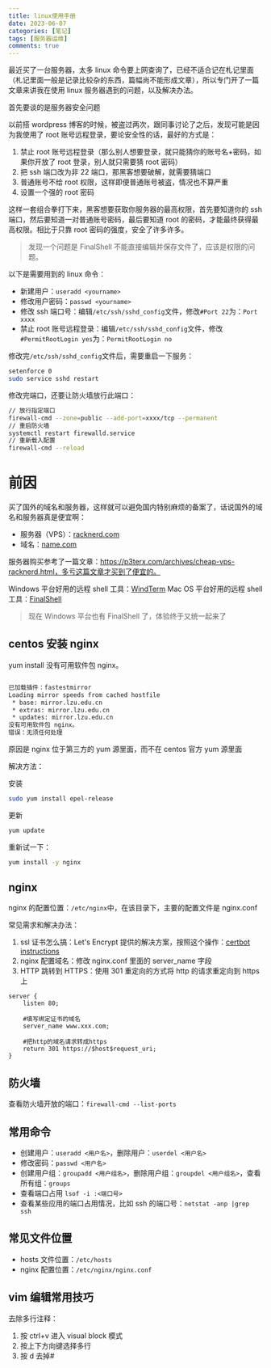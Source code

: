 ```yaml
---
title: linux使用手册
date: 2023-06-07
categories: [笔记]
tags: [服务器运维]
comments: true
---
```


最近买了一台服务器，太多 linux 命令要上网查询了，已经不适合记在札记里面（札记里面一般是记录比较杂的东西，篇幅尚不能形成文章），所以专门开了一篇文章来讲我在使用 linux 服务器遇到的问题，以及解决办法。

首先要谈的是服务器安全问题

以前搭 wordpress 博客的时候，被盗过两次，跟同事讨论了之后，发现可能是因为我使用了 root 账号远程登录，要论安全性的话，最好的方式是：

1. 禁止 root 账号远程登录（那么别人想要登录，就只能猜你的账号名+密码，如果你开放了 root 登录，别人就只需要猜 root 密码）
2. 把 ssh 端口改为非 22 端口，那黑客想要破解，就需要猜端口
3. 普通账号不给 root 权限，这样即便普通账号被盗，情况也不算严重
4. 设置一个强的 root 密码

这样一套组合拳打下来，黑客想要获取你服务器的最高权限，首先要知道你的 ssh 端口，然后要知道一对普通账号密码，最后要知道 root 的密码，才能最终获得最高权限。相比于只靠 root 密码的强度，安全了许多许多。

> 发现一个问题是 FinalShell 不能直接编辑并保存文件了，应该是权限的问题。

<!-- more -->

以下是需要用到的 linux 命令：

- 新建用户：`useradd <yourname>`
- 修改用户密码：`passwd <yourname>`
- 修改 ssh 端口号：编辑`/etc/ssh/sshd_config`文件，修改`#Port 22`为：`Port xxxx`
- 禁止 root 账号远程登录：编辑`/etc/ssh/sshd_config`文件，修改`#PermitRootLogin yes`为：`PermitRootLogin no`

修改完`/etc/ssh/sshd_config`文件后，需要重启一下服务：

```bash
setenforce 0
sudo service sshd restart
```

修改完端口，还要让防火墙放行此端口：

```bash
// 放行指定端口
firewall-cmd --zone=public --add-port=xxxx/tcp --permanent
// 重启防火墙
systemctl restart firewalld.service
// 重新载入配置
firewall-cmd --reload
```

# 前因

买了国外的域名和服务器，这样就可以避免国内特别麻烦的备案了，话说国外的域名和服务器真是便宜啊：

- 服务器（VPS）：[racknerd.com](https://www.racknerd.com/)
- 域名：[name.com](https://www.name.com/)

服务器购买参考了一篇文章：https://p3terx.com/archives/cheap-vps-racknerd.html，多亏这篇文章才买到了便宜的。

Windows 平台好用的远程 shell 工具：[WindTerm](https://github.com/kingToolbox/WindTerm)
Mac OS 平台好用的远程 shell 工具：[FinalShell](http://www.hostbuf.com/t/988.html)

> 现在 Windows 平台也有 FinalShell 了，体验终于又统一起来了

## centos 安装 nginx

yum install 没有可用软件包 nginx。

```bash

已加载插件：fastestmirror
Loading mirror speeds from cached hostfile
 * base: mirror.lzu.edu.cn
 * extras: mirror.lzu.edu.cn
 * updates: mirror.lzu.edu.cn
没有可用软件包 nginx。
错误：无须任何处理
```

原因是 nginx 位于第三方的 yum 源里面，而不在 centos 官方 yum 源里面

解决方法：

安装

```bash
sudo yum install epel-release
```

更新

```bash
yum update
```

重新试一下：

```bash
yum install -y nginx
```

## nginx

nginx 的配置位置：`/etc/nginx`中，在该目录下，主要的配置文件是 nginx.conf

常见需求和解决办法：

1. ssl 证书怎么搞：Let's Encrypt 提供的解决方案，按照这个操作：[certbot instructions](https://certbot.eff.org/instructions?ws=nginx&os=centosrhel7)
2. nginx 配置域名：修改 nginx.conf 里面的 server_name 字段
3. HTTP 跳转到 HTTPS：使用 301 重定向的方式将 http 的请求重定向到 https 上

```
server {
    listen 80;

    #填写绑定证书的域名
    server_name www.xxx.com;

    #把http的域名请求转成https
    return 301 https://$host$request_uri;
}
```

## 防火墙

查看防火墙开放的端口：`firewall-cmd --list-ports`

## 常用命令

- 创建用户：`useradd <用户名>`，删除用户：`userdel <用户名>`
- 修改密码：`passwd <用户名>`
- 创建用户组：`groupadd <用户组名>`，删除用户组：`groupdel <用户组名>`，查看所有组：`groups`
- 查看端口占用 `lsof -i :<端口号>`
- 查看某些应用的端口占用情况，比如 ssh 的端口号：`netstat -anp |grep ssh`

## 常见文件位置

- hosts 文件位置：`/etc/hosts`
- nginx 配置位置：`/etc/nginx/nginx.conf`

## vim 编辑常用技巧

去除多行注释：

1. 按 ctrl+v 进入 visual block 模式
2. 按上下方向键选择多行
3. 按 d 去掉#
